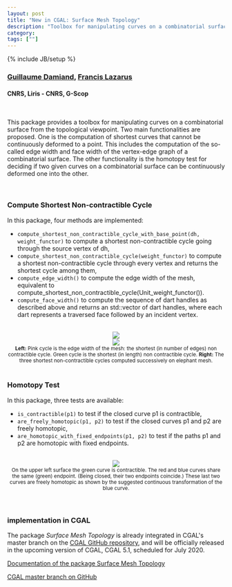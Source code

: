 ```yaml
---
layout: post
title: "New in CGAL: Surface Mesh Topology"
description: "Toolbox for manipulating curves on a combinatorial surface from the topological viewpoint"
category:
tags: [""]
---
```

{% include JB/setup %}

<h3><a href="https://perso.liris.cnrs.fr/guillaume.damiand/index.php?lang=en">Guillaume Damiand</a>, <a href="https://pagesperso.g-scop.grenoble-inp.fr/~lazarusf/">Francis Lazarus</a></h3>
<h4>CNRS, Liris - CNRS, G-Scop</h4>

<br>

<p>This package provides a toolbox for manipulating curves on a combinatorial surface from the topological viewpoint. Two main functionalities are proposed. One is the computation of shortest curves that cannot be continuously deformed to a point. This includes the computation of the so-called edge width and face width of the vertex-edge graph of a combinatorial surface. The other functionality is the homotopy test for deciding if two given curves on a combinatorial surface can be continuously deformed one into the other.<p>

<br>

<h3>Compute Shortest Non-contractible Cycle</h3>

<p>In this package, four methods are implemented:</p>

<ul>
<li><code>compute_shortest_non_contractible_cycle_with_base_point(dh, weight_functor)</code> to compute a shortest non-contractible cycle going through the source vertex of dh,</li>
<li><code>compute_shortest_non_contractible_cycle(weight_functor)</code> to compute a shortest non-contractible cycle through every vertex and returns the shortest cycle among them,</li>
<li><code>compute_edge_width()</code> to compute the edge width of the mesh, equivalent to compute_shortest_non_contractible_cycle(Unit_weight_functor()).</li>
<li><code>compute_face_width()</code> to compute the sequence of dart handles as described above and returns an std::vector of dart handles, where each dart represents a traversed face followed by an incident vertex.</li>
</ul>

<br>
<div style="text-align:center;">
  <a href="../../../../images/edge-width.png"><img src="../../../../images/edge-width.png" style="max-width:45%"/></a><br>
  <a href="../../../../images/elephant-shortest-cycle.png"><img src="../../../../images/elephant-shortest-cycle.png" style="max-width:45%"/></a><br>
  <small><b>Left:</b> Pink cycle is the edge width of the mesh: the shortest (in number of edges) non contractible cycle. Green cycle is the shortest (in length) non contractible cycle. <b>Right:</b> The three shortest non-contractible cycles computed successively on elephant mesh.</small>
</div>
<br>

<h3>Homotopy Test</h3>

<p>In this package, three tests are available:</p>
<ul>
<li><code>is_contractible(p1)</code> to test if the closed curve p1 is contractible,</li>
<li><code>are_freely_homotopic(p1, p2)</code> to test if the closed curves p1 and p2 are freely homotopic,</li>
<li><code>are_homotopic_with_fixed_endpoints(p1, p2)</code> to test if the paths p1 and p2 are homotopic with fixed endpoints.</li>
</ul>

<br>
<div style="text-align:center;">
  <a href="../../../../images/free-vs-fixed-endpoints.svg"><img src="../../../../images/free-vs-fixed-endpoints.svg" style="max-width:95%"/></a><br>
  <small>On the upper left surface the green curve is contractible. The red and blue curves share the same (green) endpoint. (Being closed, their two endpoints coincide.) These last two curves are freely homotopic as shown by the suggested continuous transformation of the blue curve.</small>
</div>
<br>

<br>

<h3>implementation in CGAL</h3>

<p>The package <em>Surface Mesh Topology</em> is already integrated in CGAL's master branch
on the <a href="https://github.com/CGAL/cgal/">CGAL GitHub repository</a>, and will be
officially released in the upcoming version of CGAL, CGAL 5.1, scheduled for July 2020.</p>

<i class="glyphicon glyphicon-book"></i>
<a href="https://cgal.geometryfactory.com/CGAL/doc/master/Surface_mesh_topology/index.html">Documentation of the package Surface Mesh Topology</a> <br>

<i class="glyphicon glyphicon-download"></i>
<a href="https://github.com/CGAL/cgal/tree/master">CGAL master branch on GitHub</a>
